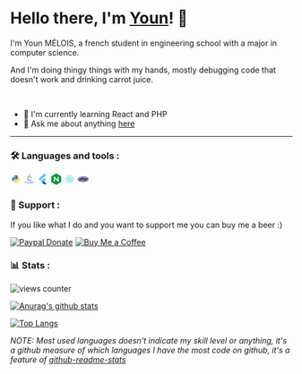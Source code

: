 # Hello there, I'm [Youn](https://melois.eu)! 👋

I'm Youn MÉLOIS, a french student in engineering school with a major in computer science.

And I'm doing thingy things with my hands, mostly debugging code that doesn't work and drinking carrot juice.

<br />

- 🌱 I'm currently learning React and PHP
- 💬 Ask me about anything [here](https://github.com/Sehnryr/Sehnryr/issues)


---
### 🛠 Languages and tools :

<a href="https://www.python.org/"><code><img height="20" src="https://raw.githubusercontent.com/github/explore/main/topics/python/python.png"/></code></a>
<a href="https://en.wikipedia.org/wiki/C_(programming_language)"><code><img height="20" src="https://raw.githubusercontent.com/github/explore/main/topics/c/c.png"/></code></a>
<a href="https://flutter.dev/"><code><img height="20" src="https://raw.githubusercontent.com/github/explore/main/topics/flutter/flutter.png"/></code></a>
<a href="https://nginx.org/en/"><code><img height="20" src="https://raw.githubusercontent.com/github/explore/main/topics/nginx/nginx.png"/></code></a>
<a href="https://reactjs.org/"><code><img height="20" src="https://raw.githubusercontent.com/github/explore/main/topics/react/react.png"/></code></a>
<a href="https://www.php.net/"><code><img height="20" src="https://raw.githubusercontent.com/github/explore/main/topics/php/php.png"/></code></a>

### 🍻 Support :

If you like what I do and you want to support me you can buy me a beer :)

[![Paypal Donate](https://shields.io/badge/donate-Paypal.me-blue)](https://paypal.me/ynmls)
[![Buy Me a Coffee](https://shields.io/badge/donate-Buy%20Me%20A%20Coffee-yellow)](https://www.buymeacoffee.com/Sehnryr)

### 📊 Stats :

![views counter](https://komarev.com/ghpvc/?username=Sehnryr&color=green)

[![Anurag's github stats](https://github-readme-stats.vercel.app/api?username=Sehnryr&include_all_commits=true&show_icons=true&bg_color=20,FF8F00,755532,222732&title_color=fff&text_color=fff&icon_color=fff&hide_border=true)](https://github.com/anuraghazra/github-readme-stats)

[![Top Langs](https://github-readme-stats.vercel.app/api/top-langs/?username=Sehnryr&layout=compact&bg_color=20,FF8F00,755532,222732&title_color=fff&text_color=fff&hide_border=true)](https://github.com/anuraghazra/github-readme-stats)

*NOTE: Most used languages doesn't indicate my skill level or anything, it's a github measure of which languages I have the most code on github, it's a feature of [github-readme-stats](https://github.com/anuraghazra/github-readme-stats)*
